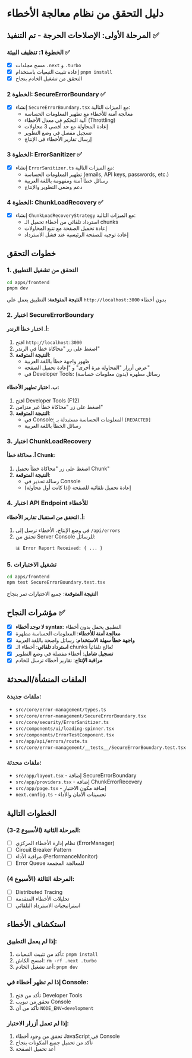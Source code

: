 # دليل التحقق من نظام معالجة الأخطاء

## المرحلة الأولى: الإصلاحات الحرجة - تم التنفيذ ✅

### الخطوة 1: تنظيف البيئة ✅
- [x] مسح مجلدات `.next` و `.turbo`
- [x] إعادة تثبيت التبعيات باستخدام `pnpm install`
- [x] التحقق من تشغيل الخادم بنجاح

### الخطوة 2: SecureErrorBoundary ✅
- [x] إنشاء `SecureErrorBoundary.tsx` مع الميزات التالية:
  - معالجة آمنة للأخطاء مع تطهير المعلومات الحساسة
  - آلية التحكم في معدل الأخطاء (Throttling)
  - إعادة المحاولة مع حد أقصى 3 محاولات
  - تسجيل مفصل في وضع التطوير
  - إرسال تقارير الأخطاء في الإنتاج

### الخطوة 3: ErrorSanitizer ✅
- [x] إنشاء `ErrorSanitizer.ts` مع الميزات التالية:
  - تطهير المعلومات الحساسة (emails, API keys, passwords, etc.)
  - رسائل خطأ آمنة ومفهومة باللغة العربية
  - دعم وضعي التطوير والإنتاج

### الخطوة 4: ChunkLoadRecovery ✅
- [x] إنشاء `ChunkLoadRecoveryStrategy` مع الميزات التالية:
  - استرداد تلقائي من أخطاء تحميل الـ chunks
  - إعادة تحميل الصفحة مع تتبع المحاولات
  - إعادة توجيه للصفحة الرئيسية عند فشل الاسترداد

## خطوات التحقق

### 1. التحقق من تشغيل التطبيق
```bash
cd apps/frontend
pnpm dev
```
**النتيجة المتوقعة**: التطبيق يعمل على `http://localhost:3000` بدون أخطاء

### 2. اختبار SecureErrorBoundary

#### أ. اختبار خطأ الرندر:
1. افتح `http://localhost:3000`
2. اضغط على زر "محاكاة خطأ في الرندر"
3. **النتيجة المتوقعة**:
   - ظهور واجهة خطأ باللغة العربية
   - عرض أزرار "المحاولة مرة أخرى" و "إعادة تحميل الصفحة"
   - في Developer Tools: رسائل مطهرة (بدون معلومات حساسة)

#### ب. اختبار تطهير الأخطاء:
1. افتح Developer Tools (F12)
2. اضغط على زر "محاكاة خطأ غير متزامن"
3. **النتيجة المتوقعة**:
   - في Console: المعلومات الحساسة مستبدلة بـ `[REDACTED]`
   - رسائل الخطأ باللغة العربية

### 3. اختبار ChunkLoadRecovery

#### أ. محاكاة خطأ Chunk:
1. اضغط على زر "محاكاة خطأ تحميل Chunk"
2. **النتيجة المتوقعة**:
   - رسالة تحذير في Console
   - إعادة تحميل تلقائية للصفحة (إذا كانت أول محاولة)

### 4. اختبار API Endpoint للأخطاء

#### أ. التحقق من استقبال تقارير الأخطاء:
1. في وضع الإنتاج، الأخطاء ترسل إلى `/api/errors`
2. تحقق من Server Console للرسائل:
   ```
   📊 Error Report Received: { ... }
   ```

### 5. تشغيل الاختبارات
```bash
cd apps/frontend
npm test SecureErrorBoundary.test.tsx
```
**النتيجة المتوقعة**: جميع الاختبارات تمر بنجاح

## مؤشرات النجاح ✅

- [x] **لا توجد أخطاء syntax**: التطبيق يحمل بدون أخطاء
- [x] **معالجة آمنة للأخطاء**: المعلومات الحساسة مطهرة
- [x] **واجهة خطأ سهلة الاستخدام**: رسائل واضحة باللغة العربية
- [x] **استرداد تلقائي**: أخطاء الـ chunks تُعالج تلقائياً
- [x] **تسجيل شامل**: أخطاء مفصلة في وضع التطوير
- [x] **مراقبة الإنتاج**: تقارير أخطاء ترسل للخادم

## الملفات المنشأة/المحدثة

### ملفات جديدة:
- `src/core/error-management/types.ts`
- `src/core/error-management/SecureErrorBoundary.tsx`
- `src/core/security/ErrorSanitizer.ts`
- `src/components/ui/loading-spinner.tsx`
- `src/components/ErrorTestComponent.tsx`
- `src/app/api/errors/route.ts`
- `src/core/error-management/__tests__/SecureErrorBoundary.test.tsx`

### ملفات محدثة:
- `src/app/layout.tsx` - إضافة SecureErrorBoundary
- `src/app/providers.tsx` - إضافة ChunkErrorRecovery
- `src/app/page.tsx` - إضافة مكون الاختبار
- `next.config.ts` - تحسينات الأمان والأداء

## الخطوات التالية

### المرحلة الثانية (الأسبوع 2-3):
- [ ] نظام إدارة الأخطاء المركزي (ErrorManager)
- [ ] Circuit Breaker Pattern
- [ ] مراقبة الأداء (PerformanceMonitor)
- [ ] Error Queue للمعالجة المجمعة

### المرحلة الثالثة (الأسبوع 4):
- [ ] Distributed Tracing
- [ ] تحليلات الأخطاء المتقدمة
- [ ] استراتيجيات الاسترداد التلقائي

## استكشاف الأخطاء

### إذا لم يعمل التطبيق:
1. تأكد من تثبيت التبعيات: `pnpm install`
2. امسح الكاش: `rm -rf .next .turbo`
3. أعد تشغيل الخادم: `pnpm dev`

### إذا لم تظهر أخطاء في Console:
1. تأكد من فتح Developer Tools
2. تحقق من تبويب Console
3. تأكد من أن `NODE_ENV=development`

### إذا لم تعمل أزرار الاختبار:
1. تحقق من وجود أخطاء JavaScript في Console
2. تأكد من تحميل جميع المكونات بنجاح
3. أعد تحميل الصفحة
